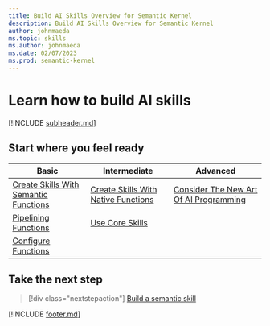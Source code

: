 ```yaml
---
title: Build AI Skills Overview for Semantic Kernel
description: Build AI Skills Overview for Semantic Kernel
author: johnmaeda
ms.topic: skills
ms.author: johnmaeda
ms.date: 02/07/2023
ms.prod: semantic-kernel
---
```


# Learn how to build AI skills

[!INCLUDE [subheader.md](../includes/pat_medium.md)]

## Start where you feel ready

| Basic | Intermediate | Advanced |
|---|---|---|
| [Create Skills With Semantic Functions](semanticfunctions) | [Create Skills With Native Functions](nativefunctions) | [Consider The New Art Of AI Programming](schillacelaws) |
| [Pipelining Functions](pipeliningfunctions) | [Use Core Skills](coreskills) | |
| [Configure Functions](configurefunctions) |  | |

## Take the next step

> [!div class="nextstepaction"]
> [Build a semantic skill](semanticfunctions)

[!INCLUDE [footer.md](../includes/footer.md)]